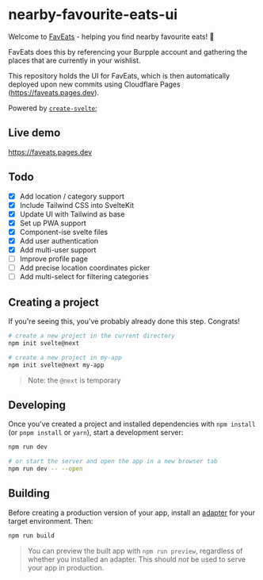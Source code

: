 # nearby-favourite-eats-ui

Welcome to [FavEats](https://faveats.pages.dev) - helping you find nearby favourite eats! 🍱

FavEats does this by referencing your Burpple account and gathering the places that are currently in your wishlist.

This repository holds the UI for FavEats, which is then automatically deployed upon new commits using Cloudflare Pages (https://faveats.pages.dev).

Powered by [`create-svelte`](https://github.com/sveltejs/kit/tree/master/packages/create-svelte);

## Live demo

https://faveats.pages.dev

## Todo

- [x] Add location / category support
- [x] Include Tailwind CSS into SvelteKit
- [x] Update UI with Tailwind as base
- [x] Set up PWA support
- [x] Component-ise svelte files
- [x] Add user authentication
- [x] Add multi-user support
- [ ] Improve profile page
- [ ] Add precise location coordinates picker
- [ ] Add multi-select for filtering categories

## Creating a project

If you're seeing this, you've probably already done this step. Congrats!

```bash
# create a new project in the current directory
npm init svelte@next

# create a new project in my-app
npm init svelte@next my-app
```

> Note: the `@next` is temporary

## Developing

Once you've created a project and installed dependencies with `npm install` (or `pnpm install` or `yarn`), start a development server:

```bash
npm run dev

# or start the server and open the app in a new browser tab
npm run dev -- --open
```

## Building

Before creating a production version of your app, install an [adapter](https://kit.svelte.dev/docs#adapters) for your target environment. Then:

```bash
npm run build
```

> You can preview the built app with `npm run preview`, regardless of whether you installed an adapter. This should _not_ be used to serve your app in production.
